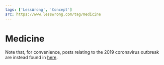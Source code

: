 ```yaml
---
tags: ['LessWrong', 'Concept']
src: https://www.lesswrong.com/tag/medicine
---
```


# Medicine
Note that, for convenience, posts relating to the 2019 coronavirus outbreak are instead found in [here](https://www.lesswrong.com/tag/coronavirus?showPostCount=true&useTagName=true).

